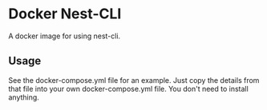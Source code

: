 # Docker Nest-CLI

A docker image for using nest-cli.

## Usage

See the docker-compose.yml file for an example. Just copy the details from that file into your own docker-compose.yml file. You don't need to install anything.
